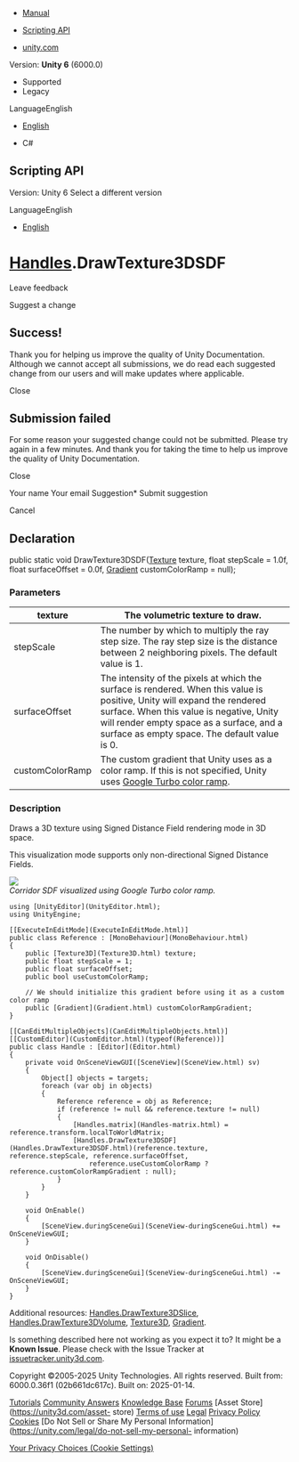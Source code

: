 [ ]()

  * [Manual](../Manual/index.html)
  * [Scripting API](../ScriptReference/index.html)

  * [unity.com](https://unity.com/)

Version: **Unity 6** (6000.0)

  * Supported
  * Legacy

LanguageEnglish

  * [English]()

  * C#

[ ](https://docs.unity3d.com)

## Scripting API

Version: Unity 6 Select a different version

LanguageEnglish

  * [English]()

#  [Handles](Handles.html).DrawTexture3DSDF

Leave feedback

Suggest a change

## Success!

Thank you for helping us improve the quality of Unity Documentation. Although
we cannot accept all submissions, we do read each suggested change from our
users and will make updates where applicable.

Close

## Submission failed

For some reason your suggested change could not be submitted. Please <a>try
again</a> in a few minutes. And thank you for taking the time to help us
improve the quality of Unity Documentation.

Close

Your name Your email Suggestion* Submit suggestion

Cancel

[ ]()

## Declaration

public static void DrawTexture3DSDF([Texture](Texture.html) texture, float
stepScale = 1.0f, float surfaceOffset = 0.0f, [Gradient](Gradient.html)
customColorRamp = null);

### Parameters

texture | The volumetric texture to draw.  
---|---  
stepScale | The number by which to multiply the ray step size. The ray step size is the distance between 2 neighboring pixels. The default value is 1.  
surfaceOffset | The intensity of the pixels at which the surface is rendered. When this value is positive, Unity will expand the rendered surface. When this value is negative, Unity will render empty space as a surface, and a surface as empty space. The default value is 0.  
customColorRamp | The custom gradient that Unity uses as a color ramp. If this is not specified, Unity uses [Google Turbo color ramp](https://ai.googleblog.com/2019/08/turbo-improved-rainbow-colormap-for.html).  
  
### Description

Draws a 3D texture using Signed Distance Field rendering mode in 3D space.

This visualization mode supports only non-directional Signed Distance Fields.  
  
![](../StaticFiles/ScriptRefImages/3DTextureHandleCorridorSDF.png)  
_Corridor SDF visualized using Google Turbo color ramp._

    
    
    using [UnityEditor](UnityEditor.html);
    using UnityEngine;  
      
    [[ExecuteInEditMode](ExecuteInEditMode.html)]
    public class Reference : [MonoBehaviour](MonoBehaviour.html)
    {
        public [Texture3D](Texture3D.html) texture;
        public float stepScale = 1;
        public float surfaceOffset;
        public bool useCustomColorRamp;  
      
        // We should initialize this gradient before using it as a custom color ramp
        public [Gradient](Gradient.html) customColorRampGradient;
    }  
      
    [[CanEditMultipleObjects](CanEditMultipleObjects.html)]
    [[CustomEditor](CustomEditor.html)(typeof(Reference))]
    public class Handle : [Editor](Editor.html)
    {
        private void OnSceneViewGUI([SceneView](SceneView.html) sv)
        {
            Object[] objects = targets;
            foreach (var obj in objects)
            {
                Reference reference = obj as Reference;
                if (reference != null && reference.texture != null)
                {
                    [Handles.matrix](Handles-matrix.html) = reference.transform.localToWorldMatrix;
                    [Handles.DrawTexture3DSDF](Handles.DrawTexture3DSDF.html)(reference.texture, reference.stepScale, reference.surfaceOffset,
                        reference.useCustomColorRamp ? reference.customColorRampGradient : null);
                }
            }
        }  
      
        void OnEnable()
        {
            [SceneView.duringSceneGui](SceneView-duringSceneGui.html) += OnSceneViewGUI;
        }  
      
        void OnDisable()
        {
            [SceneView.duringSceneGui](SceneView-duringSceneGui.html) -= OnSceneViewGUI;
        }
    }
    

Additional resources:
[Handles.DrawTexture3DSlice](Handles.DrawTexture3DSlice.html),
[Handles.DrawTexture3DVolume](Handles.DrawTexture3DVolume.html),
[Texture3D](Texture3D.html), [Gradient](Gradient.html).

Is something described here not working as you expect it to? It might be a
**Known Issue**. Please check with the Issue Tracker at
[issuetracker.unity3d.com](https://issuetracker.unity3d.com).

Copyright ©2005-2025 Unity Technologies. All rights reserved. Built from:
6000.0.36f1 (02b661dc617c). Built on: 2025-01-14.

[Tutorials](https://unity3d.com/learn) [Community
Answers](https://answers.unity3d.com) [Knowledge
Base](https://support.unity3d.com/hc/en-us)
[Forums](https://forum.unity3d.com) [Asset Store](https://unity3d.com/asset-
store) [Terms of use](https://docs.unity3d.com/Manual/TermsOfUse.html)
[Legal](https://unity.com/legal) [Privacy
Policy](https://unity.com/legal/privacy-policy)
[Cookies](https://unity.com/legal/cookie-policy) [Do Not Sell or Share My
Personal Information](https://unity.com/legal/do-not-sell-my-personal-
information)

[Your Privacy Choices (Cookie Settings)](javascript:void\(0\);)

